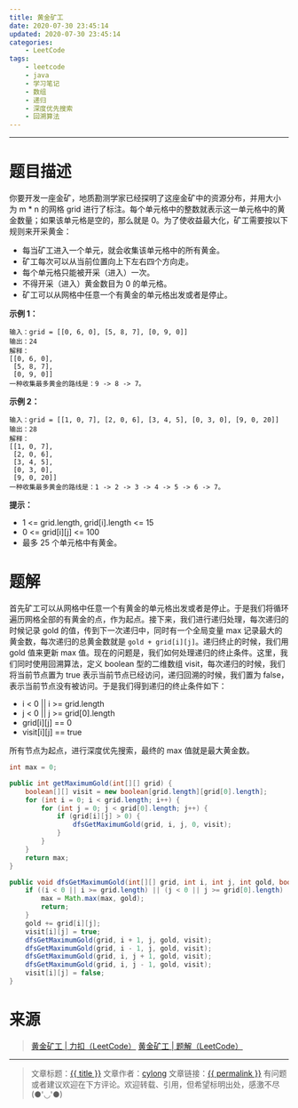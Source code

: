 ```yaml
---
title: 黄金矿工
date: 2020-07-30 23:45:14
updated: 2020-07-30 23:45:14
categories:
    - LeetCode
tags:
    - leetcode
    - java
    - 学习笔记
    - 数组
    - 递归
    - 深度优先搜索
    - 回溯算法
---
```

---

# 题目描述

你要开发一座金矿，地质勘测学家已经探明了这座金矿中的资源分布，并用大小为 m * n 的网格 grid 进行了标注。每个单元格中的整数就表示这一单元格中的黄金数量；如果该单元格是空的，那么就是 0。为了使收益最大化，矿工需要按以下规则来开采黄金：

* 每当矿工进入一个单元，就会收集该单元格中的所有黄金。
* 矿工每次可以从当前位置向上下左右四个方向走。
* 每个单元格只能被开采（进入）一次。
* 不得开采（进入）黄金数目为 0 的单元格。
* 矿工可以从网格中任意一个有黄金的单元格出发或者是停止。

**示例 1：**
```
输入：grid = [[0, 6, 0], [5, 8, 7], [0, 9, 0]]
输出：24
解释：
[[0, 6, 0],
 [5, 8, 7],
 [0, 9, 0]]
一种收集最多黄金的路线是：9 -> 8 -> 7。
```

**示例 2：**
```
输入：grid = [[1, 0, 7], [2, 0, 6], [3, 4, 5], [0, 3, 0], [9, 0, 20]]
输出：28
解释：
[[1, 0, 7],
 [2, 0, 6],
 [3, 4, 5],
 [0, 3, 0],
 [9, 0, 20]]
一种收集最多黄金的路线是：1 -> 2 -> 3 -> 4 -> 5 -> 6 -> 7。
```

**提示：**
* 1 <= grid.length, grid[i].length <= 15
* 0 <= grid[i][j] <= 100
* 最多 25 个单元格中有黄金。

<!-- more -->

# 题解

首先矿工可以从网格中任意一个有黄金的单元格出发或者是停止。于是我们将循环遍历网格全部的有黄金的点，作为起点。接下来，我们进行递归处理，每次递归的时候记录 gold 的值，传到下一次递归中，同时有一个全局变量 max 记录最大的黄金数，每次递归的总黄金数就是 `gold + grid[i][j]`。递归终止的时候，我们用 gold 值来更新 max 值。现在的问题是，我们如何处理递归的终止条件。这里，我们同时使用回溯算法，定义 boolean 型的二维数组 visit，每次递归的时候，我们将当前节点置为 true 表示当前节点已经访问，递归回溯的时候，我们置为 false，表示当前节点没有被访问。于是我们得到递归的终止条件如下：

* i < 0 || i >= grid.length
* j < 0 || j >= grid[0].length
* grid[i][j] == 0
* visit[i][j] == true

所有节点为起点，进行深度优先搜索，最终的 max 值就是最大黄金数。

```java
int max = 0;

public int getMaximumGold(int[][] grid) {
    boolean[][] visit = new boolean[grid.length][grid[0].length];
    for (int i = 0; i < grid.length; i++) {
        for (int j = 0; j < grid[0].length; j++) {
            if (grid[i][j] > 0) {
                dfsGetMaximumGold(grid, i, j, 0, visit);
            }
        }
    }
    return max;
}

public void dfsGetMaximumGold(int[][] grid, int i, int j, int gold, boolean[][] visit) {
    if ((i < 0 || i >= grid.length) || (j < 0 || j >= grid[0].length) || grid[i][j] == 0 || visit[i][j]) {
        max = Math.max(max, gold);
        return;
    }
    gold += grid[i][j];
    visit[i][j] = true;
    dfsGetMaximumGold(grid, i + 1, j, gold, visit);
    dfsGetMaximumGold(grid, i - 1, j, gold, visit);
    dfsGetMaximumGold(grid, i, j + 1, gold, visit);
    dfsGetMaximumGold(grid, i, j - 1, gold, visit);
    visit[i][j] = false;
}
```

# 来源
> [黄金矿工 | 力扣（LeetCode）][1]
> [黄金矿工 | 题解（LeetCode）][2]

---

> 文章标题：<a href='{{ permalink }}' title='{{ title }}' >{{ title }}</a>
> 文章作者：[cylong](http://www.cylong.com/about/ "cylong")
> 文章链接：<a href='{{ permalink }}' title='{{ title }}' >{{ permalink }}</a>
> 有问题或者建议欢迎在下方评论。欢迎转载、引用，但希望标明出处，感激不尽(●'◡'●)

[1]: https://leetcode-cn.com/problems/path-with-maximum-gold/ "黄金矿工 | 力扣（LeetCode）"
[2]: https://leetcode-cn.com/problems/path-with-maximum-gold/solution/ "黄金矿工 | 题解（LeetCode）"
